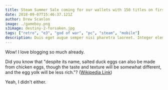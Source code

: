 ```yaml
---
title: Steam Summer Sale coming for our wallets with 150 titles on first day
date: 2018-09-07T15:46:37.121Z
author: Drew Scanlon
image: ./gameboy.png
s3image: destiny-2-forsaken.jpg
tags: ["retro", "e3", "god of war", "pc", "steam", "mobile"]
description: Duis eget augue semper nisi pharetra laoreet. Integer elementum suscipit nulla vitae eleifend. Duis a lectus et justo varius consectetur sed in lorem.
---
```


Wow! I love blogging so much already.

Did you know that "despite its name, salted duck eggs can also be made from
chicken eggs, though the taste and texture will be somewhat different, and the
egg yolk will be less rich."?
([Wikipedia Link](http://en.wikipedia.org/wiki/Salted_duck_egg))

Yeah, I didn't either.
